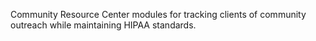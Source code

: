 Community Resource Center modules for tracking clients of community outreach while maintaining HIPAA standards.
